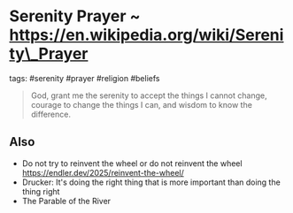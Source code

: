 
# Serenity Prayer ~ https://en.wikipedia.org/wiki/Serenity\_Prayer

tags: #serenity #prayer #religion #beliefs

> God, grant me the serenity to accept the things I cannot change, courage to change the things I can, and wisdom to know the difference.

## Also

* Do not try to reinvent the wheel or do not reinvent the wheel https://endler.dev/2025/reinvent-the-wheel/
* Drucker: It's doing the right thing that is more important than doing the thing right 
* The Parable of the River 

